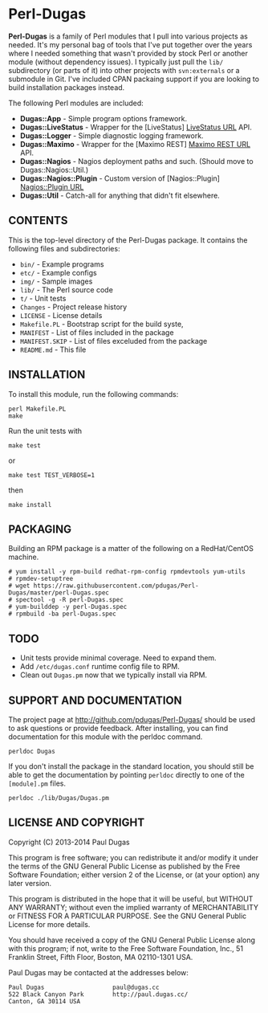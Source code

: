 Perl-Dugas
==========
**Perl-Dugas** is a family of Perl modules that I pull into various projects as
needed.  It's my personal bag of tools that I've put together over the
years where I needed something that wasn't provided by stock Perl or another
module (without dependency issues).  I typically just pull the `lib/`
subdirectory (or parts of it) into other projects with `svn:externals` or a
submodule in Git.  I've included CPAN packaing support if you are looking to
build installation packages instead.

The following Perl modules are included:

* **Dugas::App** - Simple program options framework.
* **Dugas::LiveStatus** - Wrapper for the [LiveStatus] [LiveStatus URL] API.
* **Dugas::Logger** - Simple diagnostic logging framework.
* **Dugas::Maximo** - Wrapper for the [Maximo REST] [Maximo REST URL] API.
* **Dugas::Nagios** - Nagios deployment paths and such.  (Should move to Dugas::Nagios::Util.)
* **Dugas::Nagios::Plugin** - Custom version of [Nagios::Plugin] [Nagios::Plugin URL]
* **Dugas::Util** - Catch-all for anything that didn't fit elsewhere.

[LiveStatus URL]: https://mathias-kettner.de/checkmk_livestatus.html
[Maximo REST URL]: http://www-01.ibm.com/support/knowledgecenter/SSLKT6_7.5.0.5/com.ibm.mif.doc/gp_intfrmwk/rest_api/c_rest_overview.html?lang=en
[Nagios::Plugin URL]: http://search.cpan.org/dist/Nagios-Plugin/lib/Nagios/Plugin.pm

CONTENTS
--------
This is the top-level directory of the Perl-Dugas package.  It contains the
following files and subdirectories:

* `bin/` - Example programs
* `etc/` - Example configs
* `img/` - Sample images
* `lib/` - The Perl source code
* `t/` - Unit tests
* `Changes` - Project release history
* `LICENSE` - License details
* `Makefile.PL` - Bootstrap script for the build syste,
* `MANIFEST` - List of files included in the package
* `MANIFEST.SKIP` - List of files exceluded from the package
* `README.md` - This file

INSTALLATION
------------
To install this module, run the following commands:

    perl Makefile.PL
    make

Run the unit tests with

    make test

or

    make test TEST_VERBOSE=1

then

    make install

PACKAGING
---------
Building an RPM package is a matter of the following on a RedHat/CentOS machine.

    # yum install -y rpm-build redhat-rpm-config rpmdevtools yum-utils
    # rpmdev-setuptree
    # wget https://raw.githubusercontent.com/pdugas/Perl-Dugas/master/perl-Dugas.spec
    # spectool -g -R perl-Dugas.spec
    # yum-builddep -y perl-Dugas.spec
    # rpmbuild -ba perl-Dugas.spec

TODO
----
* Unit tests provide minimal coverage.  Need to expand them.
* Add `/etc/dugas.conf` runtime config file to RPM.
* Clean out `Dugas.pm` now that we typically install via RPM.

SUPPORT AND DOCUMENTATION
-------------------------
The project page at http://github.com/pdugas/Perl-Dugas/ should be used to
ask questions or provide feedback.  After installing, you can find
documentation for this module with the perldoc command.

    perldoc Dugas

If you don't install the package in the standard location, you should
still be able to get the documentation by pointing `perldoc` directly
to one of the `[module].pm` files.

    perldoc ./lib/Dugas/Dugas.pm

LICENSE AND COPYRIGHT
---------------------
Copyright (C) 2013-2014 Paul Dugas

This program is free software; you can redistribute it and/or modify it under
the terms of the GNU General Public License as published by the Free Software
Foundation; either version 2 of the License, or (at your option) any later
version.

This program is distributed in the hope that it will be useful, but WITHOUT ANY
WARRANTY; without even the implied warranty of MERCHANTABILITY or FITNESS FOR A
PARTICULAR PURPOSE.  See the GNU General Public License for more details.

You should have received a copy of the GNU General Public License along with
this program; if not, write to the Free Software Foundation, Inc., 51 Franklin
Street, Fifth Floor, Boston, MA 02110-1301 USA.

Paul Dugas may be contacted at the addresses below:

    Paul Dugas                   paul@dugas.cc
    522 Black Canyon Park        http://paul.dugas.cc/
    Canton, GA 30114 USA

